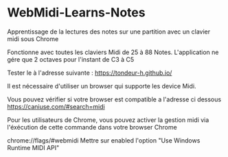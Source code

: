 # WebMidi-Learns-Notes
Apprentissage de la lectures des notes sur une partition avec un clavier midi sous Chrome

Fonctionne avec toutes les claviers Midi de 25 à 88 Notes.
L'application ne gére que 2 octaves pour l'instant de C3 à C5

Tester le à l'adresse suivante : https://tondeur-h.github.io/

Il est nécessaire d'utiliser un browser qui supporte les device Midi.

Vous pouvez vérifier si votre browser est compatible a l'adresse ci dessous 
https://caniuse.com/#search=midi

Pour les utilisateurs de Chrome, vous pouvez activer la gestion midi via 
l'éxécution de cette commande dans votre browser Chrome

chrome://flags/#webmidi
Mettre sur enabled  l'option "Use Windows Runtime MIDI API"

